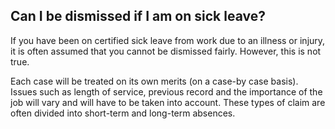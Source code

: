 ##  Can I be dismissed if I am on sick leave?

If you have been on certified sick leave from work due to an illness or
injury, it is often assumed that you cannot be dismissed fairly. However, this
is not true.

Each case will be treated on its own merits (on a case-by case basis). Issues
such as length of service, previous record and the importance of the job will
vary and will have to be taken into account. These types of claim are often
divided into short-term and long-term absences.

